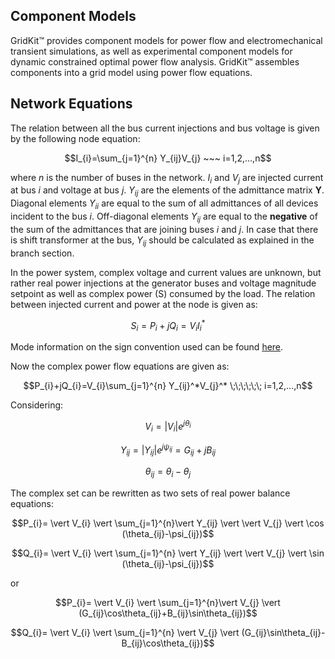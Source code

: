 ## Component Models

GridKit™ provides component models for power flow and electromechanical transient simulations, as well as experimental component models for dynamic constrained optimal power flow analysis. GridKit™ assembles components into a grid model using power flow equations. 

## Network Equations

The relation between all the bus current injections and bus voltage is given by the following node equation: 
```math
I_{i}=\sum_{j=1}^{n} Y_{ij}V_{j} ~~~ i=1,2,...,n
```
where  $`n`$ is the number of buses in the network. $`I_{i}`$ and $`V_{j}`$ are injected current at bus $`i`$ and voltage at bus $`j`$. $`Y_{ij}`$ are the elements of the admittance matrix **Y**. Diagonal elements $`Y_{ii}`$ are equal to the sum of all admittances of all devices incident to the bus $`i`$. Off-diagonal elements $`Y_{ij}`$ are equal to the **negative** of the sum of the admittances that are joining buses $`i`$ and $`j`$. In case that there is shift transformer at the bus, $`Y_{ij}`$ should be calculated as explained in the branch section.

In the power system, complex voltage and current values are unknown, but rather real power injections at the generator buses and voltage magnitude setpoint as well as complex power (S) consumed by the load.
The relation between injected current and power at the node is given as:
```math
S_{i}=P_{i}+jQ_{i}=V_{i}I^*_{i}
```
Mode information on the sign convention used can be found [here](./Bus/README.md).

Now the complex power flow equations are given as:

```math
P_{i}+jQ_{i}=V_{i}\sum_{j=1}^{n} Y_{ij}^*V_{j}^* \;\;\;\;\;\; i=1,2,...,n
```

Considering:
```math
V_{i}=\vert V_{i} \vert e^{j\theta_{i}}
```

```math
Y_{ij}=\vert Y_{ij} \vert e^{j\psi_{ij}}=G_{ij}+jB_{ij}
```

```math
\theta_{ij}=\theta_{i}-\theta_{j}
```

The complex set can be rewritten as two sets of real power balance equations:

```math
P_{i}= \vert V_{i} \vert \sum_{j=1}^{n}\vert Y_{ij} \vert \vert V_{j} \vert \cos (\theta_{ij}-\psi_{ij})
```

```math
Q_{i}= \vert V_{i} \vert \sum_{j=1}^{n} \vert Y_{ij} \vert \vert V_{j} \vert \sin (\theta_{ij}-\psi_{ij})
```

or

```math
P_{i}= \vert V_{i} \vert \sum_{j=1}^{n}\vert V_{j} \vert (G_{ij}\cos\theta_{ij}+B_{ij}\sin\theta_{ij})
```

```math
Q_{i}= \vert V_{i} \vert \sum_{j=1}^{n} \vert V_{j} \vert (G_{ij}\sin\theta_{ij}-B_{ij}\cos\theta_{ij})
```
